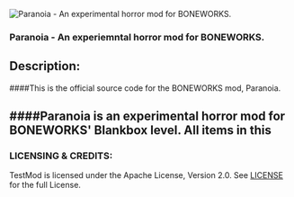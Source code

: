 ![Paranoia - An experimental horror mod for BONEWORKS.](https://i.imgur.com/F7dsyJn.png)
### Paranoia - An experiemntal horror mod for BONEWORKS.

## Description:
####This is the official source code for the BONEWORKS mod, Paranoia.

####Paranoia is an experimental horror mod for BONEWORKS' Blankbox level. All items in this 
---

### LICENSING & CREDITS:

TestMod is licensed under the Apache License, Version 2.0. See [LICENSE](https://github.com/LavaGang/TestMod/blob/master/LICENSE.md) for the full License.
